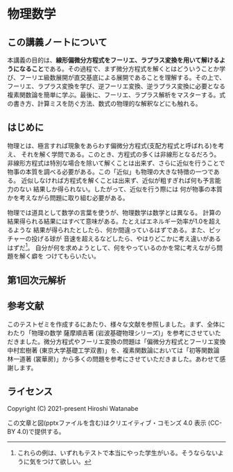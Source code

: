 # 物理数学

## この講義ノートについて

本講義の目的は、**線形偏微分方程式をフーリエ、ラプラス変換を用いて解けるようになること**である。その過程で、まず微分方程式を解くとはどういうことか学び、フーリエ級数展開が直交基底による展開であることを理解する。その上で、フーリエ、ラプラス変換を学び、逆フーリエ変換、逆ラプラス変換に必要となる複素関数論を簡単に学ぶ。最後に、フーリエ、ラプラス解析をマスターする。式の書き方、計算ミスを防ぐ方法、数式の物理的な解釈などにも触れる。

## はじめに

物理とは、極言すれば現象をあらわす偏微分方程式(支配方程式と呼ばれる)を考え、
それを解く学問である。このとき、方程式の多くは非線形となるだろう。
非線形方程式は特別な場合を除いて解くことは出来ず、さらに近似を行うことで
物事の本質を調べる必要がある。この「近似」も物理の大きな特徴の一つである。
近似しなければ方程式を解くことは出来ず、近似が粗すぎれば何も予言能力のない
結果しか得られない。したがって、近似を行う際には
何が物事の本質かを考えながら問題に取り組む必要がある。

物理では道具として数学の言葉を使うが、物理数学は数学とは異なる。
計算の結果得られる結果にはすべて意味がある。たとえばエネルギー効率が1.0を超えるような
結果が得られたとしたら、何か間違っているはずである。また、ピッチャーの投げる球が
音速を超えるなどしたら、やはりどこかに考え違いがあるはずだ[^1]。
自分が何を求めようとして、何をやっているのかを常に考えながら問題を解く癖を
つけてもらいたい。

[^1]: これらの例は、いずれもテストで本当にやった学生がいる。そうならないように気をつけて欲しい。


## 第1回次元解析

## 参考文献

このテストゼミを作成するにあたり、様々な文献を参照しました。まず、全体にわたり「物理の数学 薩摩順吉著 (岩波基礎物理シリーズ)」を参考にさせていただきました。微分方程式やフーリエ変換の問題は「偏微分方程式とフーリエ変換 中村宏樹著 (東京大学基礎工学双書)」を、複素関数論においては「初等関数論 林一道著 (裳華房)」から多くの問題を参考にさせていただきました。あわせて感謝します。

## ライセンス

Copyright (C) 2021-present Hiroshi Watanabe

この文章と図(pptxファイルを含む)はクリエイティブ・コモンズ 4.0 表示 (CC-BY 4.0)で提供する。
